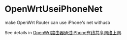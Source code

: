 # OpenWrtUseiPhoneNet
make OpenWrt Router can use iPhone's net withusb

See details in [OpenWrt路由器通过iPhone有线共享网络上网](https://www.cnblogs.com/huipengly/p/7874924.html).
